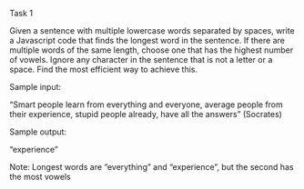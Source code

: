 Task 1

Given a sentence with multiple lowercase words separated by spaces, write a Javascript code that finds the longest word in the sentence. If there are multiple words of the same length, choose one that has the highest number of vowels. Ignore any character in the sentence that is not a letter or a space. Find the most efficient way to achieve this.


Sample input:


“Smart people learn from everything and everyone, average people from their experience, stupid people already, have all the answers” (Socrates)


Sample output:


“experience”


Note: Longest words are “everything” and “experience”, but the second has the most vowels


